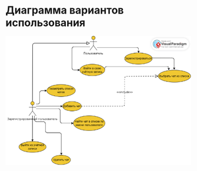 # Диаграмма вариантов использования

![Диаграмма вариантов использования](https://github.com/SatsutaKirill/MilChat/blob/main/diagrams/images/UseCase.png) 

